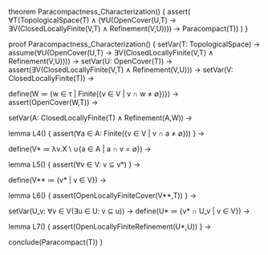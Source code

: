 theorem Paracompactness_Characterization() {
  assert(
    ∀T(TopologicalSpace(T) ∧ 
    (∀U(OpenCover(U,T) → ∃V(ClosedLocallyFinite(V,T) ∧ Refinement(V,U))))
    → Paracompact(T))
  )
}

proof Paracompactness_Characterization() {
  setVar(T: TopologicalSpace) →
  assume(∀U(OpenCover(U,T) → ∃V(ClosedLocallyFinite(V,T) ∧ Refinement(V,U)))) →
  setVar(U: OpenCover(T)) →
  assert(∃V(ClosedLocallyFinite(V,T) ∧ Refinement(V,U))) →
  setVar(V: ClosedLocallyFinite(T)) →
  
  define(W ≔ {w ∈ τ | Finite({v ∈ V | v ∩ w ≠ ∅})}) →
  assert(OpenCover(W,T)) →
  
  setVar(A: ClosedLocallyFinite(T) ∧ Refinement(A,W)) →
  
  lemma L4() {
    assert(∀a ∈ A: Finite({v ∈ V | v ∩ a ≠ ∅}))
  } →
  
  define(V* ≔ λv.X \ ∪{a ∈ A | a ∩ v = ∅}) →
  
  lemma L5() {
    assert(∀v ∈ V: v ⊆ v*)
  } →
  
  define(V** ≔ {v* | v ∈ V}) →
  
  lemma L6() {
    assert(OpenLocallyFiniteCover(V**,T))
  } →
  
  setVar(U_v: ∀v ∈ V(∃u ∈ U: v ⊆ u)) →
  define(U* ≔ {v* ∩ U_v | v ∈ V}) →
  
  lemma L7() {
    assert(OpenLocallyFiniteRefinement(U*,U))
  } →
  
  conclude(Paracompact(T))
}